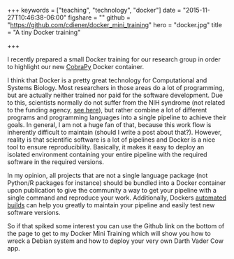 +++
keywords = ["teaching", "technology", "docker"]
date = "2015-11-27T10:46:38-06:00"
figshare = ""
github = "https://github.com/cdiener/docker_mini_training"
hero = "docker.jpg"
title = "A tiny Docker training"

+++

I recently prepared a small Docker training for our research group in order to
highlight our new [CobraPy](https://github.com/opencobra/cobrapy) Docker
container.

I think that Docker is a pretty great technology for Computational and
Systems Biology. Most researchers in those areas do a lot of programming, but are
actually neither trained nor paid for the software development. Due to this,
scientists normally do not suffer from the NIH syndrome (not related to the funding
agency, [see here](https://en.wikipedia.org/wiki/Not_invented_here)), but rather
combine a lot of different programs and programming languages into a single
pipeline to achieve their goals. In general, I am not a huge fan of that, because
this work flow is inherently difficult to maintain (should I write a post about
that?). However, reality is that scientific software is a lot of pipelines and Docker
is a nice tool to ensure reproducibility. Basically, it makes it easy to deploy
an isolated environment containing your entire pipeline with the required software
in the required versions.

In my opinion, all projects that are not a single language package (not Python/R
packages for instance) should be bundled into a Docker container upon publication to
give the community a way to get your pipeline with a single command and reproduce
your work. Additionally, Dockers [automated builds](https://docs.docker.com/docker-hub/builds/)
can help you greatly to maintain your pipeline and easily test new software versions.

So if that spiked some interest you can use the Github link on the bottom of the
page to get to my Docker Mini Training which will show you how to wreck
a Debian system and how to deploy your very own Darth Vader Cow app.
